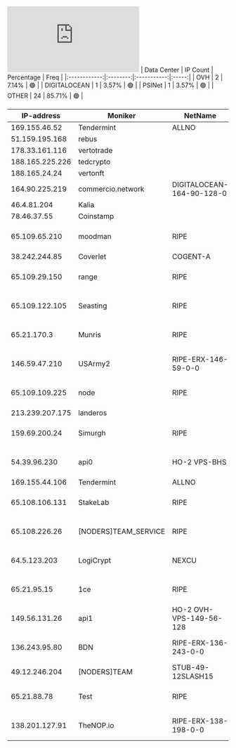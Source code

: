 ![Diagramm](https://github.com/obajay/StateSync-snapshots/blob/main/Projects/Rebus/1/README.md)
| Data Center | IP Count | Percentage | Freq |
|:------------:|:--------:|:-----------:|:-----:|
| OVH | 2 | 7.14% | 🟢 |
| DIGITALOCEAN | 1 | 3.57% | 🟢 |
| PSINet | 1 | 3.57% | 🟢 |
| OTHER | 24 | 85.71% | 🟢 |

<!-- START_TABLE -->
| IP-address | Moniker | NetName | Organization |
|-------------|-------------|-------------|-------------|
| 169.155.46.52 | Tendermint | ALLNO | Allnodes Inc |
| 51.159.195.168 | rebus |  |  |
| 178.33.161.116 | vertotrade |  |  |
| 188.165.225.226 | tedcrypto |  |  |
| 188.165.24.24 | vertonft |  |  |
| 164.90.225.219 | commercio.network | DIGITALOCEAN-164-90-128-0 | DigitalOcean, LLC |
| 46.4.81.204 | Kalia |  |  |
| 78.46.37.55 | Coinstamp |  |  |
| 65.109.65.210 | moodman | RIPE | RIPE Network Coordination Centre |
| 38.242.244.85 | Coverlet | COGENT-A | PSINet, Inc. |
| 65.109.29.150 | range | RIPE | RIPE Network Coordination Centre |
| 65.109.122.105 | Seasting | RIPE | RIPE Network Coordination Centre |
| 65.21.170.3 | Munris | RIPE | RIPE Network Coordination Centre |
| 146.59.47.210 | USArmy2 | RIPE-ERX-146-59-0-0 | RIPE Network Coordination Centre |
| 65.109.109.225 | node | RIPE | RIPE Network Coordination Centre |
| 213.239.207.175 | landeros |  |  |
| 159.69.200.24 | Simurgh | RIPE | RIPE Network Coordination Centre |
| 54.39.96.230 | api0 | HO-2 VPS-BHS | OVH Hosting, Inc. OVH Hosting, Inc. |
| 169.155.44.106 | Tendermint | ALLNO | Allnodes Inc |
| 65.108.106.131 | StakeLab | RIPE | RIPE Network Coordination Centre |
| 65.108.226.26 | [NODERS]TEAM_SERVICE | RIPE | RIPE Network Coordination Centre |
| 64.5.123.203 | LogiCrypt | NEXCU | NEXCUS TECHNOLOGIES LLC |
| 65.21.95.15 | 1ce | RIPE | RIPE Network Coordination Centre |
| 149.56.131.26 | api1 | HO-2 OVH-VPS-149-56-128 | OVH Hosting, Inc. OVH Hosting, Inc. |
| 136.243.95.80 | BDN | RIPE-ERX-136-243-0-0 | RIPE Network Coordination Centre |
| 49.12.246.204 | [NODERS]TEAM | STUB-49-12SLASH15 |  |
| 65.21.88.78 | Test | RIPE | RIPE Network Coordination Centre |
| 138.201.127.91 | TheNOP.io | RIPE-ERX-138-198-0-0 | RIPE Network Coordination Centre |

<!-- END_TABLE -->